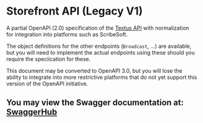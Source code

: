 # Storefront API (Legacy V1)
A partial OpenAPI (2.0) specification of the <a href="https://textus.com/api/">Textus API<a> with normalization for integration into platforms such as ScribeSoft.

The object definitions for the other endpoints (`Broadcast`, ...) are available, but you will need to implement the actual endpoints using these should you require the speciication for these.

This document may be converted to OpenAPI 3.0, but you will lose the ability to integrate into more restrictive platforms that do not yet support this version of the OpenAPI initiative.

## You may view the Swagger documentation at: <a href="https://app.swaggerhub.com/apis/Nick.Brown/TextusAPI/1.0.0">SwaggerHub</a>
